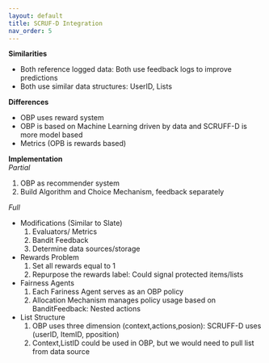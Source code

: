 ```yaml
---
layout: default
title: SCRUF-D Integration
nav_order: 5
---
```


**Similarities**
- Both reference logged data: Both use feedback logs to improve predictions 
- Both use similar data structures: UserID, Lists

**Differences**
- OBP uses reward system
- OBP is based on Machine Learning driven by data and SCRUFF-D is more model based
- Metrics (OPB is rewards based)

**Implementation** <br />
*Partial*
1. OBP as recommender system
2. Build Algorithm and Choice Mechanism, feedback separately

*Full*
- Modifications (Similar to Slate)
  1. Evaluators/ Metrics
  2. Bandit Feedback
  3. Determine data sources/storage
- Rewards Problem
  1. Set all rewards equal to 1
  2. Repurpose the rewards label: Could signal protected items/lists
- Fairness Agents
  1. Each Fariness Agent serves as an OBP policy
  2. Allocation Mechanism manages policy usage based on BanditFeedback: Nested actions
- List Structure
  1. OBP uses three dimension (context,actions,posion): SCRUFF-D uses (userID, ItemID, pposition)
  2. Context,ListID could be used in OBP, but we would need to pull list from data source
